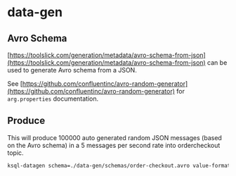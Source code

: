 # data-gen

## Avro Schema

[https://toolslick.com/generation/metadata/avro-schema-from-json](https://toolslick.com/generation/metadata/avro-schema-from-json) can be used to generate Avro schema from a JSON.

See [https://github.com/confluentinc/avro-random-generator](https://github.com/confluentinc/avro-random-generator) for `arg.properties` documentation.


## Produce

This will produce 100000 auto generated random JSON messages (based on the Avro schema) in a 5 messages per second rate into ordercheckout topic.

```bash
ksql-datagen schema=./data-gen/schemas/order-checkout.avro value-format=json topic=ordercheckout key=id key-format=avro msgRate=5 iterations=10000 printRows=false
```

